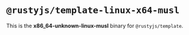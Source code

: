 # `@rustyjs/template-linux-x64-musl`

This is the **x86_64-unknown-linux-musl** binary for `@rustyjs/template`.
